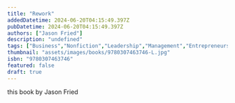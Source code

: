 ```yaml
---
title: "Rework"
addedDatetime: 2024-06-20T04:15:49.397Z
pubDatetime: 2024-06-20T04:15:49.397Z
authors: ["Jason Fried"]
description: "undefined"
tags: ["Business","Nonfiction","Leadership","Management","Entrepreneurship","Self Help"]
thumbnail: "assets/images/books/9780307463746-L.jpg"
isbn: "9780307463746"
featured: false
draft: true
---
```


this book by Jason Fried 
